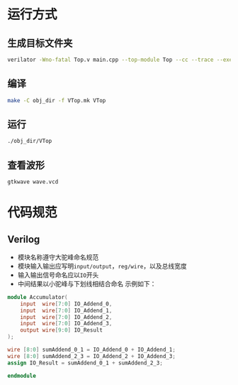 # 运行方式
## 生成目标文件夹
```bash
verilator -Wno-fatal Top.v main.cpp --top-module Top --cc --trace --exe
```
## 编译
```bash
make -C obj_dir -f VTop.mk VTop
```
## 运行
```bash
./obj_dir/VTop
```
## 查看波形
```bash
gtkwave wave.vcd
```

# 代码规范
## Verilog
- 模块名称遵守大驼峰命名规范
- 模块输入输出应写明`input/output`，`reg/wire`，以及总线宽度
- 输入输出信号命名应以`IO`开头
- 中间结果以小驼峰与下划线相结合命名
示例如下：
```Verilog
module Accumulator(
    input  wire[7:0] IO_Addend_0,
    input  wire[7:0] IO_Addend_1,
    input  wire[7:0] IO_Addend_2,
    input  wire[7:0] IO_Addend_3,
    output wire[9:0] IO_Result
);

wire [8:0] sumAddend_0_1 = IO_Addend_0 + IO_Addend_1; 
wire [8:0] sumAddend_2_3 = IO_Addend_2 + IO_Addend_3;
assign IO_Result = sumAddend_0_1 + sumAddend_2_3; 

endmodule
```
